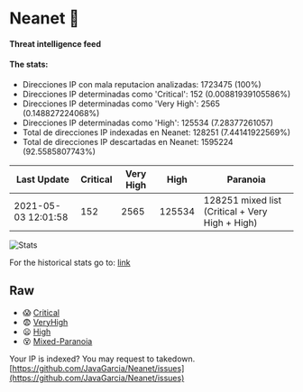 # Neanet :hocho:
#### Threat intelligence feed
#### The stats:

- Direcciones IP con mala reputacion analizadas: 1723475 (100%)
- Direcciones IP determinadas como 'Critical':  152 (0.00881939105586%)
- Direcciones IP determinadas como 'Very High':  2565 (0.148827224068%)
- Direcciones IP determinadas como 'High':  125534 (7.28377261057)
- Total de direcciones IP indexadas en Neanet:  128251 (7.44141922569%)
- Total de direcciones IP descartadas en Neanet:  1595224 (92.5585807743%)

| Last Update | Critical | Very High | High | Paranoia |
| --- | --- | --- | --- | --- |
| 2021-05-03 12:01:58 | 152 | 2565 | 125534 | 128251 mixed list (Critical + Very High + High)|

![Stats](https://docs.google.com/spreadsheets/d/e/2PACX-1vSnaNMIXVabIpDJjufMlzH7poXnshF3mgd8Is1g9ytUEzVsP5my4Trn8f-xkoLLQ38xpL3HtmUexLo6/pubchart?oid=501124687&format=image)

For the historical stats go to: [link](/stats.csv)
## Raw
- :scream: [Critical](https://raw.githubusercontent.com/JavaGarcia/Neanet/master/blacklists/neanet_critical.txt)
- :fearful: [VeryHigh](https://raw.githubusercontent.com/JavaGarcia/Neanet/master/blacklists/neanet_veryHigh.txtt)
- :frowning: [High](https://raw.githubusercontent.com/JavaGarcia/Neanet/master/blacklists/neanet_high.txt)
- :dizzy_face: [Mixed-Paranoia](https://raw.githubusercontent.com/JavaGarcia/Neanet/master/blacklists/neanet_all.txt)


Your IP is indexed? You may request to takedown. [https://github.com/JavaGarcia/Neanet/issues](https://github.com/JavaGarcia/Neanet/issues)


















































































































































































































































































































































































































































































































































































































































































































































































































































































































































































































































































































































































































































































































































































































































































































































































































































































































































































































































































































































































































































































































































































































































































































































































































































































































































































































































































































































































































































































































































































































































































































































































































































































































































































































































































































































































































































































































































































































































































































































































































































































































































































































































































































































































































































































































































































































































































































































































































































































































































































































































































































































































































































































































































































































































































































































































































































































































































































































































































































































































































































































































































































































































































